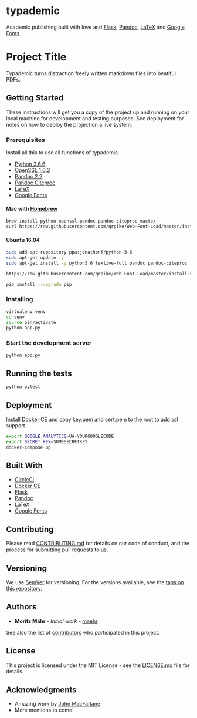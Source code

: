 # typademic

Academic publishing built with love and [Flask](http://flask.pocoo.org/), [Pandoc](http://pandoc.org/), [LaTeX](https://www.latex-project.org/) and [Google Fonts](https://fonts.google.com/).

# Project Title

Typademic turns distraction freely written markdown files into beatiful PDFs.

## Getting Started

These instructions will get you a copy of the project up and running on your local machine for development and testing purposes. See deployment for notes on how to deploy the project on a live system.

### Prerequisites

Install all this to use all functions of typademic.

- [Python 3.6.6](https://www.python.org/downloads/release/python-366/)
- [OpenSSL 1.0.2](https://www.openssl.org/source/)
- [Pandoc 2.2](http://pandoc.org/installing.html)
- [Pandoc Citeproc](https://github.com/jgm/pandoc-citeproc)
- [LaTeX](https://www.latex-project.org/get/)
- [Google Fonts](https://github.com/google/fonts)

#### Mac with [Homebrew](https://brew.sh/index_de)

```bash
brew install python openssl pandoc pandoc-citeproc mactex
curl https://raw.githubusercontent.com/qrpike/Web-Font-Load/master/install.sh | bash
```

#### Ubuntu 16.04

```bash
sudo add-apt-repository ppa:jonathonf/python-3.6
sudo apt-get update -y
sudo apt-get install -y python3.6 texlive-full pandoc pandoc-citeproc

https://raw.githubusercontent.com/qrpike/Web-Font-Load/master/install.sh | bash

pip install --upgrade pip
```

### Installing

```bash
virtualenv venv
cd venv
source bin/activate
python app.py
```

### Start the development server

```bash
python app.py
```

## Running the tests

```bash
python pytest
```

## Deployment

Install [Docker CE](https://www.docker.com/community-edition) and copy key.pem and cert.pem to the root to add ssl support.

```bash
export GOOGLE_ANALYTICS=UA-YOURGOOGLECODE
export SECRET_KEY=SOMESECRETKEY
docker-compose up
```

## Built With

* [CircleCI](https://circleci.com)
* [Docker CE](https://www.docker.com/community-edition)
* [Flask](http://flask.pocoo.org/)
* [Pandoc](http://pandoc.org/)
* [LaTeX](https://www.latex-project.org/)
* [Google Fonts](https://fonts.google.com/)

## Contributing

Please read [CONTRIBUTING.md](CONTRIBUTING.md) for details on our code of conduct, and the process for submitting pull requests to us.

## Versioning

We use [SemVer](http://semver.org/) for versioning. For the versions available, see the [tags on this repository](https://github.com/your/project/tags).

## Authors

* **Moritz Mähr** - *Initial work* - [maehr](https://github.com/maehr)

See also the list of [contributors](https://github.com/maehr/typademic/contributors) who participated in this project.

## License

This project is licensed under the MIT License - see the [LICENSE.md](LICENSE.md) file for details

## Acknowledgments

* Amazing work by [John MacFarlane](http://johnmacfarlane.net/)
* More mentions to come!
